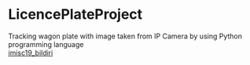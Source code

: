 # LicencePlateProject
Tracking wagon plate with image taken from IP Camera by using Python programming language <br>
[imisc19_bildiri](https://github.com/buraketmen/LicencePlateProject/blob/master/imisc19_bildiri.pdf)
